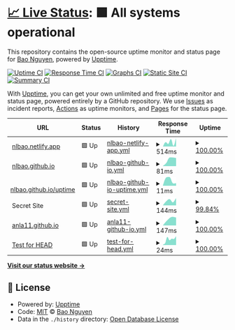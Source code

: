# [📈 Live Status](https://nlbao.github.io/uptime): <!--live status--> **🟩 All systems operational**

This repository contains the open-source uptime monitor and status page for [Bao Nguyen](https://nlbao.github.io/uptime), powered by [Upptime](https://github.com/upptime/upptime).

[![Uptime CI](https://github.com/koj-co/upptime/workflows/Uptime%20CI/badge.svg)](https://github.com/koj-co/upptime/actions?query=workflow%3A%22Uptime+CI%22)
[![Response Time CI](https://github.com/koj-co/upptime/workflows/Response%20Time%20CI/badge.svg)](https://github.com/koj-co/upptime/actions?query=workflow%3A%22Response+Time+CI%22)
[![Graphs CI](https://github.com/koj-co/upptime/workflows/Graphs%20CI/badge.svg)](https://github.com/koj-co/upptime/actions?query=workflow%3A%22Graphs+CI%22)
[![Static Site CI](https://github.com/koj-co/upptime/workflows/Static%20Site%20CI/badge.svg)](https://github.com/koj-co/upptime/actions?query=workflow%3A%22Static+Site+CI%22)
[![Summary CI](https://github.com/koj-co/upptime/workflows/Summary%20CI/badge.svg)](https://github.com/koj-co/upptime/actions?query=workflow%3A%22Summary+CI%22)

With [Upptime](https://upptime.js.org), you can get your own unlimited and free uptime monitor and status page, powered entirely by a GitHub repository. We use [Issues](https://github.com/nlbao/uptime/issues) as incident reports, [Actions](https://github.com/nlbao/uptime/actions) as uptime monitors, and [Pages](https://nlbao.github.io/uptime) for the status page.

<!--start: status pages-->
<!-- This summary is generated by Upptime (https://github.com/upptime/upptime) -->
<!-- Do not edit this manually, your changes will be overwritten -->
<!-- prettier-ignore -->
| URL | Status | History | Response Time | Uptime |
| --- | ------ | ------- | ------------- | ------ |
| <img alt="" src="https://favicons.githubusercontent.com/null" height="13"> [nlbao.netlify.app](nlbao.netlify.app) | 🟩 Up | [nlbao-netlify-app.yml](https://github.com/nlbao/uptime/commits/master/history/nlbao-netlify-app.yml) | <details><summary><img alt="Response time graph" src="./graphs/nlbao-netlify-app/response-time-week.png" height="20"> 514ms</summary><br><a href="https://nlbao.github.io/uptime/history/nlbao-netlify-app"><img alt="Response time 514" src="https://img.shields.io/endpoint?url=https%3A%2F%2Fraw.githubusercontent.com%2Fnlbao%2Fuptime%2Fmaster%2Fapi%2Fnlbao-netlify-app%2Fresponse-time.json"></a><br><a href="https://nlbao.github.io/uptime/history/nlbao-netlify-app"><img alt="24-hour response time 910" src="https://img.shields.io/endpoint?url=https%3A%2F%2Fraw.githubusercontent.com%2Fnlbao%2Fuptime%2Fmaster%2Fapi%2Fnlbao-netlify-app%2Fresponse-time-day.json"></a><br><a href="https://nlbao.github.io/uptime/history/nlbao-netlify-app"><img alt="7-day response time 514" src="https://img.shields.io/endpoint?url=https%3A%2F%2Fraw.githubusercontent.com%2Fnlbao%2Fuptime%2Fmaster%2Fapi%2Fnlbao-netlify-app%2Fresponse-time-week.json"></a><br><a href="https://nlbao.github.io/uptime/history/nlbao-netlify-app"><img alt="30-day response time 514" src="https://img.shields.io/endpoint?url=https%3A%2F%2Fraw.githubusercontent.com%2Fnlbao%2Fuptime%2Fmaster%2Fapi%2Fnlbao-netlify-app%2Fresponse-time-month.json"></a><br><a href="https://nlbao.github.io/uptime/history/nlbao-netlify-app"><img alt="1-year response time 514" src="https://img.shields.io/endpoint?url=https%3A%2F%2Fraw.githubusercontent.com%2Fnlbao%2Fuptime%2Fmaster%2Fapi%2Fnlbao-netlify-app%2Fresponse-time-year.json"></a></details> | <details><summary><a href="https://nlbao.github.io/uptime/history/nlbao-netlify-app">100.00%</a></summary><a href="https://nlbao.github.io/uptime/history/nlbao-netlify-app"><img alt="All-time uptime 100.00%" src="https://img.shields.io/endpoint?url=https%3A%2F%2Fraw.githubusercontent.com%2Fnlbao%2Fuptime%2Fmaster%2Fapi%2Fnlbao-netlify-app%2Fuptime.json"></a><br><a href="https://nlbao.github.io/uptime/history/nlbao-netlify-app"><img alt="24-hour uptime 100.00%" src="https://img.shields.io/endpoint?url=https%3A%2F%2Fraw.githubusercontent.com%2Fnlbao%2Fuptime%2Fmaster%2Fapi%2Fnlbao-netlify-app%2Fuptime-day.json"></a><br><a href="https://nlbao.github.io/uptime/history/nlbao-netlify-app"><img alt="7-day uptime 100.00%" src="https://img.shields.io/endpoint?url=https%3A%2F%2Fraw.githubusercontent.com%2Fnlbao%2Fuptime%2Fmaster%2Fapi%2Fnlbao-netlify-app%2Fuptime-week.json"></a><br><a href="https://nlbao.github.io/uptime/history/nlbao-netlify-app"><img alt="30-day uptime 100.00%" src="https://img.shields.io/endpoint?url=https%3A%2F%2Fraw.githubusercontent.com%2Fnlbao%2Fuptime%2Fmaster%2Fapi%2Fnlbao-netlify-app%2Fuptime-month.json"></a><br><a href="https://nlbao.github.io/uptime/history/nlbao-netlify-app"><img alt="1-year uptime 100.00%" src="https://img.shields.io/endpoint?url=https%3A%2F%2Fraw.githubusercontent.com%2Fnlbao%2Fuptime%2Fmaster%2Fapi%2Fnlbao-netlify-app%2Fuptime-year.json"></a></details>
| <img alt="" src="https://favicons.githubusercontent.com/nlbao.github.io" height="13"> [nlbao.github.io](https://nlbao.github.io) | 🟩 Up | [nlbao-github-io.yml](https://github.com/nlbao/uptime/commits/master/history/nlbao-github-io.yml) | <details><summary><img alt="Response time graph" src="./graphs/nlbao-github-io/response-time-week.png" height="20"> 81ms</summary><br><a href="https://nlbao.github.io/uptime/history/nlbao-github-io"><img alt="Response time 81" src="https://img.shields.io/endpoint?url=https%3A%2F%2Fraw.githubusercontent.com%2Fnlbao%2Fuptime%2Fmaster%2Fapi%2Fnlbao-github-io%2Fresponse-time.json"></a><br><a href="https://nlbao.github.io/uptime/history/nlbao-github-io"><img alt="24-hour response time 93" src="https://img.shields.io/endpoint?url=https%3A%2F%2Fraw.githubusercontent.com%2Fnlbao%2Fuptime%2Fmaster%2Fapi%2Fnlbao-github-io%2Fresponse-time-day.json"></a><br><a href="https://nlbao.github.io/uptime/history/nlbao-github-io"><img alt="7-day response time 81" src="https://img.shields.io/endpoint?url=https%3A%2F%2Fraw.githubusercontent.com%2Fnlbao%2Fuptime%2Fmaster%2Fapi%2Fnlbao-github-io%2Fresponse-time-week.json"></a><br><a href="https://nlbao.github.io/uptime/history/nlbao-github-io"><img alt="30-day response time 81" src="https://img.shields.io/endpoint?url=https%3A%2F%2Fraw.githubusercontent.com%2Fnlbao%2Fuptime%2Fmaster%2Fapi%2Fnlbao-github-io%2Fresponse-time-month.json"></a><br><a href="https://nlbao.github.io/uptime/history/nlbao-github-io"><img alt="1-year response time 81" src="https://img.shields.io/endpoint?url=https%3A%2F%2Fraw.githubusercontent.com%2Fnlbao%2Fuptime%2Fmaster%2Fapi%2Fnlbao-github-io%2Fresponse-time-year.json"></a></details> | <details><summary><a href="https://nlbao.github.io/uptime/history/nlbao-github-io">100.00%</a></summary><a href="https://nlbao.github.io/uptime/history/nlbao-github-io"><img alt="All-time uptime 100.00%" src="https://img.shields.io/endpoint?url=https%3A%2F%2Fraw.githubusercontent.com%2Fnlbao%2Fuptime%2Fmaster%2Fapi%2Fnlbao-github-io%2Fuptime.json"></a><br><a href="https://nlbao.github.io/uptime/history/nlbao-github-io"><img alt="24-hour uptime 100.00%" src="https://img.shields.io/endpoint?url=https%3A%2F%2Fraw.githubusercontent.com%2Fnlbao%2Fuptime%2Fmaster%2Fapi%2Fnlbao-github-io%2Fuptime-day.json"></a><br><a href="https://nlbao.github.io/uptime/history/nlbao-github-io"><img alt="7-day uptime 100.00%" src="https://img.shields.io/endpoint?url=https%3A%2F%2Fraw.githubusercontent.com%2Fnlbao%2Fuptime%2Fmaster%2Fapi%2Fnlbao-github-io%2Fuptime-week.json"></a><br><a href="https://nlbao.github.io/uptime/history/nlbao-github-io"><img alt="30-day uptime 100.00%" src="https://img.shields.io/endpoint?url=https%3A%2F%2Fraw.githubusercontent.com%2Fnlbao%2Fuptime%2Fmaster%2Fapi%2Fnlbao-github-io%2Fuptime-month.json"></a><br><a href="https://nlbao.github.io/uptime/history/nlbao-github-io"><img alt="1-year uptime 100.00%" src="https://img.shields.io/endpoint?url=https%3A%2F%2Fraw.githubusercontent.com%2Fnlbao%2Fuptime%2Fmaster%2Fapi%2Fnlbao-github-io%2Fuptime-year.json"></a></details>
| <img alt="" src="https://favicons.githubusercontent.com/nlbao.github.io" height="13"> [nlbao.github.io/uptime](https://nlbao.github.io/uptime) | 🟩 Up | [nlbao-github-io-uptime.yml](https://github.com/nlbao/uptime/commits/master/history/nlbao-github-io-uptime.yml) | <details><summary><img alt="Response time graph" src="./graphs/nlbao-github-io-uptime/response-time-week.png" height="20"> 11ms</summary><br><a href="https://nlbao.github.io/uptime/history/nlbao-github-io-uptime"><img alt="Response time 11" src="https://img.shields.io/endpoint?url=https%3A%2F%2Fraw.githubusercontent.com%2Fnlbao%2Fuptime%2Fmaster%2Fapi%2Fnlbao-github-io-uptime%2Fresponse-time.json"></a><br><a href="https://nlbao.github.io/uptime/history/nlbao-github-io-uptime"><img alt="24-hour response time 5" src="https://img.shields.io/endpoint?url=https%3A%2F%2Fraw.githubusercontent.com%2Fnlbao%2Fuptime%2Fmaster%2Fapi%2Fnlbao-github-io-uptime%2Fresponse-time-day.json"></a><br><a href="https://nlbao.github.io/uptime/history/nlbao-github-io-uptime"><img alt="7-day response time 11" src="https://img.shields.io/endpoint?url=https%3A%2F%2Fraw.githubusercontent.com%2Fnlbao%2Fuptime%2Fmaster%2Fapi%2Fnlbao-github-io-uptime%2Fresponse-time-week.json"></a><br><a href="https://nlbao.github.io/uptime/history/nlbao-github-io-uptime"><img alt="30-day response time 11" src="https://img.shields.io/endpoint?url=https%3A%2F%2Fraw.githubusercontent.com%2Fnlbao%2Fuptime%2Fmaster%2Fapi%2Fnlbao-github-io-uptime%2Fresponse-time-month.json"></a><br><a href="https://nlbao.github.io/uptime/history/nlbao-github-io-uptime"><img alt="1-year response time 11" src="https://img.shields.io/endpoint?url=https%3A%2F%2Fraw.githubusercontent.com%2Fnlbao%2Fuptime%2Fmaster%2Fapi%2Fnlbao-github-io-uptime%2Fresponse-time-year.json"></a></details> | <details><summary><a href="https://nlbao.github.io/uptime/history/nlbao-github-io-uptime">100.00%</a></summary><a href="https://nlbao.github.io/uptime/history/nlbao-github-io-uptime"><img alt="All-time uptime 100.00%" src="https://img.shields.io/endpoint?url=https%3A%2F%2Fraw.githubusercontent.com%2Fnlbao%2Fuptime%2Fmaster%2Fapi%2Fnlbao-github-io-uptime%2Fuptime.json"></a><br><a href="https://nlbao.github.io/uptime/history/nlbao-github-io-uptime"><img alt="24-hour uptime 100.00%" src="https://img.shields.io/endpoint?url=https%3A%2F%2Fraw.githubusercontent.com%2Fnlbao%2Fuptime%2Fmaster%2Fapi%2Fnlbao-github-io-uptime%2Fuptime-day.json"></a><br><a href="https://nlbao.github.io/uptime/history/nlbao-github-io-uptime"><img alt="7-day uptime 100.00%" src="https://img.shields.io/endpoint?url=https%3A%2F%2Fraw.githubusercontent.com%2Fnlbao%2Fuptime%2Fmaster%2Fapi%2Fnlbao-github-io-uptime%2Fuptime-week.json"></a><br><a href="https://nlbao.github.io/uptime/history/nlbao-github-io-uptime"><img alt="30-day uptime 100.00%" src="https://img.shields.io/endpoint?url=https%3A%2F%2Fraw.githubusercontent.com%2Fnlbao%2Fuptime%2Fmaster%2Fapi%2Fnlbao-github-io-uptime%2Fuptime-month.json"></a><br><a href="https://nlbao.github.io/uptime/history/nlbao-github-io-uptime"><img alt="1-year uptime 100.00%" src="https://img.shields.io/endpoint?url=https%3A%2F%2Fraw.githubusercontent.com%2Fnlbao%2Fuptime%2Fmaster%2Fapi%2Fnlbao-github-io-uptime%2Fuptime-year.json"></a></details>
| <img alt="" src="https://favicons.githubusercontent.com/null" height="13"> Secret Site | 🟩 Up | [secret-site.yml](https://github.com/nlbao/uptime/commits/master/history/secret-site.yml) | <details><summary><img alt="Response time graph" src="./graphs/secret-site/response-time-week.png" height="20"> 144ms</summary><br><a href="https://nlbao.github.io/uptime/history/secret-site"><img alt="Response time 144" src="https://img.shields.io/endpoint?url=https%3A%2F%2Fraw.githubusercontent.com%2Fnlbao%2Fuptime%2Fmaster%2Fapi%2Fsecret-site%2Fresponse-time.json"></a><br><a href="https://nlbao.github.io/uptime/history/secret-site"><img alt="24-hour response time 203" src="https://img.shields.io/endpoint?url=https%3A%2F%2Fraw.githubusercontent.com%2Fnlbao%2Fuptime%2Fmaster%2Fapi%2Fsecret-site%2Fresponse-time-day.json"></a><br><a href="https://nlbao.github.io/uptime/history/secret-site"><img alt="7-day response time 144" src="https://img.shields.io/endpoint?url=https%3A%2F%2Fraw.githubusercontent.com%2Fnlbao%2Fuptime%2Fmaster%2Fapi%2Fsecret-site%2Fresponse-time-week.json"></a><br><a href="https://nlbao.github.io/uptime/history/secret-site"><img alt="30-day response time 144" src="https://img.shields.io/endpoint?url=https%3A%2F%2Fraw.githubusercontent.com%2Fnlbao%2Fuptime%2Fmaster%2Fapi%2Fsecret-site%2Fresponse-time-month.json"></a><br><a href="https://nlbao.github.io/uptime/history/secret-site"><img alt="1-year response time 144" src="https://img.shields.io/endpoint?url=https%3A%2F%2Fraw.githubusercontent.com%2Fnlbao%2Fuptime%2Fmaster%2Fapi%2Fsecret-site%2Fresponse-time-year.json"></a></details> | <details><summary><a href="https://nlbao.github.io/uptime/history/secret-site">99.84%</a></summary><a href="https://nlbao.github.io/uptime/history/secret-site"><img alt="All-time uptime 99.99%" src="https://img.shields.io/endpoint?url=https%3A%2F%2Fraw.githubusercontent.com%2Fnlbao%2Fuptime%2Fmaster%2Fapi%2Fsecret-site%2Fuptime.json"></a><br><a href="https://nlbao.github.io/uptime/history/secret-site"><img alt="24-hour uptime 100.00%" src="https://img.shields.io/endpoint?url=https%3A%2F%2Fraw.githubusercontent.com%2Fnlbao%2Fuptime%2Fmaster%2Fapi%2Fsecret-site%2Fuptime-day.json"></a><br><a href="https://nlbao.github.io/uptime/history/secret-site"><img alt="7-day uptime 99.84%" src="https://img.shields.io/endpoint?url=https%3A%2F%2Fraw.githubusercontent.com%2Fnlbao%2Fuptime%2Fmaster%2Fapi%2Fsecret-site%2Fuptime-week.json"></a><br><a href="https://nlbao.github.io/uptime/history/secret-site"><img alt="30-day uptime 99.96%" src="https://img.shields.io/endpoint?url=https%3A%2F%2Fraw.githubusercontent.com%2Fnlbao%2Fuptime%2Fmaster%2Fapi%2Fsecret-site%2Fuptime-month.json"></a><br><a href="https://nlbao.github.io/uptime/history/secret-site"><img alt="1-year uptime 99.99%" src="https://img.shields.io/endpoint?url=https%3A%2F%2Fraw.githubusercontent.com%2Fnlbao%2Fuptime%2Fmaster%2Fapi%2Fsecret-site%2Fuptime-year.json"></a></details>
| <img alt="" src="https://favicons.githubusercontent.com/anla11.github.io" height="13"> [anla11.github.io](https://anla11.github.io/) | 🟩 Up | [anla11-github-io.yml](https://github.com/nlbao/uptime/commits/master/history/anla11-github-io.yml) | <details><summary><img alt="Response time graph" src="./graphs/anla11-github-io/response-time-week.png" height="20"> 147ms</summary><br><a href="https://nlbao.github.io/uptime/history/anla11-github-io"><img alt="Response time 147" src="https://img.shields.io/endpoint?url=https%3A%2F%2Fraw.githubusercontent.com%2Fnlbao%2Fuptime%2Fmaster%2Fapi%2Fanla11-github-io%2Fresponse-time.json"></a><br><a href="https://nlbao.github.io/uptime/history/anla11-github-io"><img alt="24-hour response time 163" src="https://img.shields.io/endpoint?url=https%3A%2F%2Fraw.githubusercontent.com%2Fnlbao%2Fuptime%2Fmaster%2Fapi%2Fanla11-github-io%2Fresponse-time-day.json"></a><br><a href="https://nlbao.github.io/uptime/history/anla11-github-io"><img alt="7-day response time 147" src="https://img.shields.io/endpoint?url=https%3A%2F%2Fraw.githubusercontent.com%2Fnlbao%2Fuptime%2Fmaster%2Fapi%2Fanla11-github-io%2Fresponse-time-week.json"></a><br><a href="https://nlbao.github.io/uptime/history/anla11-github-io"><img alt="30-day response time 147" src="https://img.shields.io/endpoint?url=https%3A%2F%2Fraw.githubusercontent.com%2Fnlbao%2Fuptime%2Fmaster%2Fapi%2Fanla11-github-io%2Fresponse-time-month.json"></a><br><a href="https://nlbao.github.io/uptime/history/anla11-github-io"><img alt="1-year response time 147" src="https://img.shields.io/endpoint?url=https%3A%2F%2Fraw.githubusercontent.com%2Fnlbao%2Fuptime%2Fmaster%2Fapi%2Fanla11-github-io%2Fresponse-time-year.json"></a></details> | <details><summary><a href="https://nlbao.github.io/uptime/history/anla11-github-io">100.00%</a></summary><a href="https://nlbao.github.io/uptime/history/anla11-github-io"><img alt="All-time uptime 100.00%" src="https://img.shields.io/endpoint?url=https%3A%2F%2Fraw.githubusercontent.com%2Fnlbao%2Fuptime%2Fmaster%2Fapi%2Fanla11-github-io%2Fuptime.json"></a><br><a href="https://nlbao.github.io/uptime/history/anla11-github-io"><img alt="24-hour uptime 100.00%" src="https://img.shields.io/endpoint?url=https%3A%2F%2Fraw.githubusercontent.com%2Fnlbao%2Fuptime%2Fmaster%2Fapi%2Fanla11-github-io%2Fuptime-day.json"></a><br><a href="https://nlbao.github.io/uptime/history/anla11-github-io"><img alt="7-day uptime 100.00%" src="https://img.shields.io/endpoint?url=https%3A%2F%2Fraw.githubusercontent.com%2Fnlbao%2Fuptime%2Fmaster%2Fapi%2Fanla11-github-io%2Fuptime-week.json"></a><br><a href="https://nlbao.github.io/uptime/history/anla11-github-io"><img alt="30-day uptime 100.00%" src="https://img.shields.io/endpoint?url=https%3A%2F%2Fraw.githubusercontent.com%2Fnlbao%2Fuptime%2Fmaster%2Fapi%2Fanla11-github-io%2Fuptime-month.json"></a><br><a href="https://nlbao.github.io/uptime/history/anla11-github-io"><img alt="1-year uptime 100.00%" src="https://img.shields.io/endpoint?url=https%3A%2F%2Fraw.githubusercontent.com%2Fnlbao%2Fuptime%2Fmaster%2Fapi%2Fanla11-github-io%2Fuptime-year.json"></a></details>
| <img alt="" src="https://favicons.githubusercontent.com/www.google.com" height="13"> [Test for HEAD](https://www.google.com) | 🟩 Up | [test-for-head.yml](https://github.com/nlbao/uptime/commits/master/history/test-for-head.yml) | <details><summary><img alt="Response time graph" src="./graphs/test-for-head/response-time-week.png" height="20"> 24ms</summary><br><a href="https://nlbao.github.io/uptime/history/test-for-head"><img alt="Response time 24" src="https://img.shields.io/endpoint?url=https%3A%2F%2Fraw.githubusercontent.com%2Fnlbao%2Fuptime%2Fmaster%2Fapi%2Ftest-for-head%2Fresponse-time.json"></a><br><a href="https://nlbao.github.io/uptime/history/test-for-head"><img alt="24-hour response time 35" src="https://img.shields.io/endpoint?url=https%3A%2F%2Fraw.githubusercontent.com%2Fnlbao%2Fuptime%2Fmaster%2Fapi%2Ftest-for-head%2Fresponse-time-day.json"></a><br><a href="https://nlbao.github.io/uptime/history/test-for-head"><img alt="7-day response time 24" src="https://img.shields.io/endpoint?url=https%3A%2F%2Fraw.githubusercontent.com%2Fnlbao%2Fuptime%2Fmaster%2Fapi%2Ftest-for-head%2Fresponse-time-week.json"></a><br><a href="https://nlbao.github.io/uptime/history/test-for-head"><img alt="30-day response time 24" src="https://img.shields.io/endpoint?url=https%3A%2F%2Fraw.githubusercontent.com%2Fnlbao%2Fuptime%2Fmaster%2Fapi%2Ftest-for-head%2Fresponse-time-month.json"></a><br><a href="https://nlbao.github.io/uptime/history/test-for-head"><img alt="1-year response time 24" src="https://img.shields.io/endpoint?url=https%3A%2F%2Fraw.githubusercontent.com%2Fnlbao%2Fuptime%2Fmaster%2Fapi%2Ftest-for-head%2Fresponse-time-year.json"></a></details> | <details><summary><a href="https://nlbao.github.io/uptime/history/test-for-head">100.00%</a></summary><a href="https://nlbao.github.io/uptime/history/test-for-head"><img alt="All-time uptime 100.00%" src="https://img.shields.io/endpoint?url=https%3A%2F%2Fraw.githubusercontent.com%2Fnlbao%2Fuptime%2Fmaster%2Fapi%2Ftest-for-head%2Fuptime.json"></a><br><a href="https://nlbao.github.io/uptime/history/test-for-head"><img alt="24-hour uptime 100.00%" src="https://img.shields.io/endpoint?url=https%3A%2F%2Fraw.githubusercontent.com%2Fnlbao%2Fuptime%2Fmaster%2Fapi%2Ftest-for-head%2Fuptime-day.json"></a><br><a href="https://nlbao.github.io/uptime/history/test-for-head"><img alt="7-day uptime 100.00%" src="https://img.shields.io/endpoint?url=https%3A%2F%2Fraw.githubusercontent.com%2Fnlbao%2Fuptime%2Fmaster%2Fapi%2Ftest-for-head%2Fuptime-week.json"></a><br><a href="https://nlbao.github.io/uptime/history/test-for-head"><img alt="30-day uptime 100.00%" src="https://img.shields.io/endpoint?url=https%3A%2F%2Fraw.githubusercontent.com%2Fnlbao%2Fuptime%2Fmaster%2Fapi%2Ftest-for-head%2Fuptime-month.json"></a><br><a href="https://nlbao.github.io/uptime/history/test-for-head"><img alt="1-year uptime 100.00%" src="https://img.shields.io/endpoint?url=https%3A%2F%2Fraw.githubusercontent.com%2Fnlbao%2Fuptime%2Fmaster%2Fapi%2Ftest-for-head%2Fuptime-year.json"></a></details>

<!--end: status pages-->

[**Visit our status website →**](https://nlbao.github.io/uptime)

## 📄 License

- Powered by: [Upptime](https://github.com/upptime/upptime)
- Code: [MIT](./LICENSE) © [Bao Nguyen](https://nlbao.github.io/uptime)
- Data in the `./history` directory: [Open Database License](https://opendatacommons.org/licenses/odbl/1-0/)
